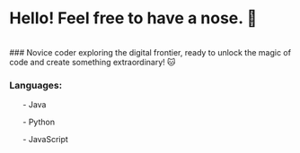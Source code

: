 <h1 text-align: center> Hello! Feel free to have a nose. 👋 </h1><br>
### Novice coder exploring the digital frontier, ready to unlock the magic of code and create something extraordinary! 🐱 <br>

### <l> Languages:<br>
<ul>- Java </ul>
<ul>- Python </ul>
  <ul>- JavaScript </ul>
  </l>

<!--
**Ottermolecule/Ottermolecule** is a ✨ _special_ ✨ repository because its `README.md` (this file) appears on your GitHub profile.

Here are some ideas to get you started:

- 🔭 I’m currently working on ...
- 🌱 I’m currently learning ...
- 👯 I’m looking to collaborate on ...
- 🤔 I’m looking for help with ...
- 💬 Ask me about ...
- 📫 How to reach me: ...
- 😄 Pronouns: ...
- ⚡ Fun fact: ...
-->
